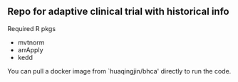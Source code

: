 ## Repo for adaptive clinical trial with historical info

Required R pkgs
- mvtnorm
- arrApply
- kedd

You can pull a docker image from `huaqingjin/bhca' directly to run the code.
